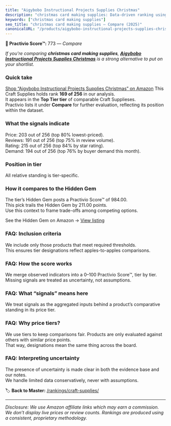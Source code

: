 ```yaml
---
title: "Aigybobo Instructional Projects Supplies Christmas"
description: "christmas card making supplies: Data-driven ranking using the Practivio Score™. Positioned by quality, value, demand, findability, momentum."
keywords: ["christmas card making supplies"]
seo_title: "christmas card making supplies — Compare (2025)"
canonicalURL: "/products/aigybobo-instructional-projects-supplies-christmas-B09WQCHK3M/"
---
```


**🛒 Practivio Score™:** 773 — _Compare_


*If you're comparing **christmas card making supplies**, **[Aigybobo Instructional Projects Supplies Christmas](https://www.amazon.com/dp/B09WQCHK3M?tag=practivio-20)** is a strong alternative to put on your shortlist.*
### Quick take
[Shop “Aigybobo Instructional Projects Supplies Christmas” on Amazon](https://www.amazon.com/dp/B09WQCHK3M?tag=practivio-20)
This Craft Supplies holds rank **169 of 256** in our analysis.  
It appears in the **Top Tier tier** of comparable Craft Supplieses.  
Practivio lists it under **Compare** for further evaluation, reflecting its position within the dataset.

### What the signals indicate
Price: 203 out of 256 (top 80% lowest-priced).  
Reviews: 191 out of 256 (top 75% in review volume).  
Rating: 215 out of 256 (top 84% by star rating).  
Demand: 194 out of 256 (top 76% by buyer demand this month).

### Position in tier
All relative standing is tier-specific.

### How it compares to the Hidden Gem
The tier’s Hidden Gem posts a Practivio Score™ of 984.00.  
This pick trails the Hidden Gem by 211.00 points.  
Use this context to frame trade-offs among competing options.  

See the Hidden Gem on Amazon → [View listing](https://www.amazon.com/dp/B016LDV41S?tag=practivio-20)

### FAQ: Inclusion criteria
We include only those products that meet required thresholds.  
This ensures tier designations reflect apples-to-apples comparisons.

### FAQ: How the score works
We merge observed indicators into a 0–100 Practivio Score™, tier by tier.  
Missing signals are treated as uncertainty, not assumptions.

### FAQ: What “signals” means here
We treat signals as the aggregated inputs behind a product’s comparative standing in its price tier.

### FAQ: Why price tiers?
We use tiers to keep comparisons fair. Products are only evaluated against others with similar price points.  
That way, designations mean the same thing across the board.

### FAQ: Interpreting uncertainty
The presence of uncertainty is made clear in both the evidence base and our notes.  
We handle limited data conservatively, never with assumptions.

<!-- Missing template for Compare/CompareWithinPriceClass -->


🏷️ **Back to Master:** [/rankings/craft-supplies/](/rankings/craft-supplies/)

---
_Disclosure: We use Amazon affiliate links which may earn a commission. We don’t display live prices or review counts. Rankings are produced using a consistent, proprietary methodology._
